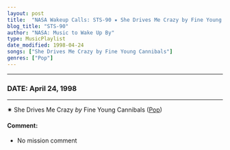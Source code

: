 ```yaml
---
layout: post
title:  "NASA Wakeup Calls: STS-90 ✷ She Drives Me Crazy by Fine Young Cannibals ✫ April 24, 1998"
blog_title: "STS-90"
author: "NASA: Music to Wake Up By"
type: MusicPlaylist
date_modified: 1998-04-24
songs: ["She Drives Me Crazy by Fine Young Cannibals"]
genres: ["Pop"]
---
```


----
### DATE: April 24, 1998
----
✷ She Drives Me Crazy *by* Fine Young Cannibals ([Pop](https://www.discogs.com/genre/Pop)) <a target="blank_" href="https://www.discogs.com/Fine-Young-Cannibals-She-Drives-Me-Crazy/release/8912464">
    <i class="fas fa-compact-disc"
       title="Discogs entry for this song"
       alt="Discogs entry for this song"
       style="font-size: 1.1em;"></i></a>
    

#### Comment:
* No mission comment



<br/>
<center>
	<a target="_blank"
	   href="https://twitter.com/intent/tweet?hashtags=Space,NASA,Playlist,NASAWakeupCalls,SpaceProgram&text=🚀 {{ page.author}}, {{ page.title }}. {{ site.url }}{{ page.url }}&via=nasawakeupcalls"><i class="fab fa-twitter" title="Tweet this page" alt="Tweet this page" style="font-size: 1.3em;"></i></a>
	&nbsp; 	<i class="fas fa-user-astronaut" style="font-size: 1.5em;"></i> &nbsp;
    <a id="custom_amazon_link"
       type="amzn" search="#"
       category="popular music">
    <i class="fab fa-amazon" style="font-size: 1.3em;"></i></a>
</center>

<!-- Randomly resolve an individual entry from a song array -->
<script src="/assets/javascript/seedrandom.min.js"></script>
<script>
  var wake_me_up = ["She Drives Me Crazy by Fine Young Cannibals"];
  var prng = new Math.seedrandom();
  function randomSong() {
    song = wake_me_up[Math.floor(Math.random() * wake_me_up.length)];
    var amazon_link = document.getElementById("custom_amazon_link");
    amazon_link.setAttribute("search", song);
  }
  window.onload = randomSong();
</script>
